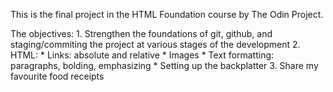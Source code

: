 This is the final project in the HTML Foundation course by The Odin Project. 

The objectives:
    1. Strengthen the foundations of git, github, and staging/commiting the project at various stages of the development
    2. HTML:
    * Links: absolute and relative
    * Images
    * Text formatting: paragraphs, bolding, emphasizing
    * Setting up the backplatter
    3. Share my favourite food receipts

